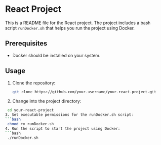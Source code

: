 # React Project

This is a README file for the React project. The project includes a bash script `runDocker.sh` that helps you run the project using Docker.

## Prerequisites

- Docker should be installed on your system.

## Usage

1. Clone the repository:

   ```bash
   git clone https://github.com/your-username/your-react-project.git

2. Change into the project directory:
  ```bash
   cd your-react-project
3. Set executable permissions for the runDocker.sh script:
  ```bash
   chmod +x runDocker.sh
4. Run the script to start the project using Docker:
  ```bash
   ./runDocker.sh
